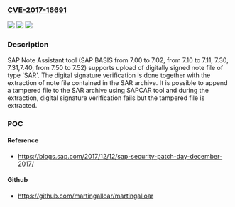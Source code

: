 ### [CVE-2017-16691](https://cve.mitre.org/cgi-bin/cvename.cgi?name=CVE-2017-16691)
![](https://img.shields.io/static/v1?label=Product&message=SAP%20Note%20Assistant&color=blue)
![](https://img.shields.io/static/v1?label=Version&message=n%2Fa&color=blue)
![](https://img.shields.io/static/v1?label=Vulnerability&message=Digital%20signature%20verification%20along%20with%20note%20file%20extraction&color=brighgreen)

### Description

SAP Note Assistant tool (SAP BASIS from 7.00 to 7.02, from 7.10 to 7.11, 7.30, 7.31,7.40, from 7.50 to 7.52) supports upload of digitally signed note file of type 'SAR'. The digital signature verification is done together with the extraction of note file contained in the SAR archive. It is possible to append a tampered file to the SAR archive using SAPCAR tool and during the extraction, digital signature verification fails but the tampered file is extracted.

### POC

#### Reference
- https://blogs.sap.com/2017/12/12/sap-security-patch-day-december-2017/

#### Github
- https://github.com/martingalloar/martingalloar

